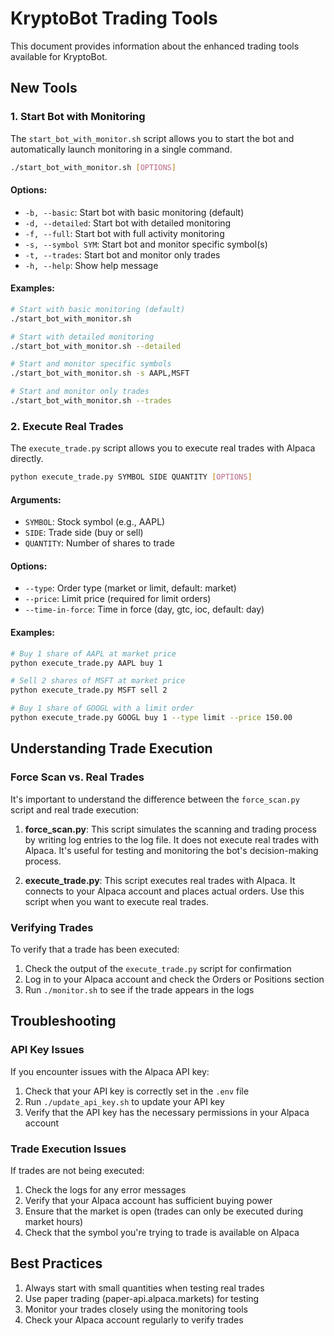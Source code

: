 # KryptoBot Trading Tools

This document provides information about the enhanced trading tools available for KryptoBot.

## New Tools

### 1. Start Bot with Monitoring

The `start_bot_with_monitor.sh` script allows you to start the bot and automatically launch monitoring in a single command.

```bash
./start_bot_with_monitor.sh [OPTIONS]
```

#### Options:

- `-b, --basic`: Start bot with basic monitoring (default)
- `-d, --detailed`: Start bot with detailed monitoring
- `-f, --full`: Start bot with full activity monitoring
- `-s, --symbol SYM`: Start bot and monitor specific symbol(s)
- `-t, --trades`: Start bot and monitor only trades
- `-h, --help`: Show help message

#### Examples:

```bash
# Start with basic monitoring (default)
./start_bot_with_monitor.sh

# Start with detailed monitoring
./start_bot_with_monitor.sh --detailed

# Start and monitor specific symbols
./start_bot_with_monitor.sh -s AAPL,MSFT

# Start and monitor only trades
./start_bot_with_monitor.sh --trades
```

### 2. Execute Real Trades

The `execute_trade.py` script allows you to execute real trades with Alpaca directly.

```bash
python execute_trade.py SYMBOL SIDE QUANTITY [OPTIONS]
```

#### Arguments:

- `SYMBOL`: Stock symbol (e.g., AAPL)
- `SIDE`: Trade side (buy or sell)
- `QUANTITY`: Number of shares to trade

#### Options:

- `--type`: Order type (market or limit, default: market)
- `--price`: Limit price (required for limit orders)
- `--time-in-force`: Time in force (day, gtc, ioc, default: day)

#### Examples:

```bash
# Buy 1 share of AAPL at market price
python execute_trade.py AAPL buy 1

# Sell 2 shares of MSFT at market price
python execute_trade.py MSFT sell 2

# Buy 1 share of GOOGL with a limit order
python execute_trade.py GOOGL buy 1 --type limit --price 150.00
```

## Understanding Trade Execution

### Force Scan vs. Real Trades

It's important to understand the difference between the `force_scan.py` script and real trade execution:

1. **force_scan.py**: This script simulates the scanning and trading process by writing log entries to the log file. It does not execute real trades with Alpaca. It's useful for testing and monitoring the bot's decision-making process.

2. **execute_trade.py**: This script executes real trades with Alpaca. It connects to your Alpaca account and places actual orders. Use this script when you want to execute real trades.

### Verifying Trades

To verify that a trade has been executed:

1. Check the output of the `execute_trade.py` script for confirmation
2. Log in to your Alpaca account and check the Orders or Positions section
3. Run `./monitor.sh` to see if the trade appears in the logs

## Troubleshooting

### API Key Issues

If you encounter issues with the Alpaca API key:

1. Check that your API key is correctly set in the `.env` file
2. Run `./update_api_key.sh` to update your API key
3. Verify that the API key has the necessary permissions in your Alpaca account

### Trade Execution Issues

If trades are not being executed:

1. Check the logs for any error messages
2. Verify that your Alpaca account has sufficient buying power
3. Ensure that the market is open (trades can only be executed during market hours)
4. Check that the symbol you're trying to trade is available on Alpaca

## Best Practices

1. Always start with small quantities when testing real trades
2. Use paper trading (paper-api.alpaca.markets) for testing
3. Monitor your trades closely using the monitoring tools
4. Check your Alpaca account regularly to verify trades 